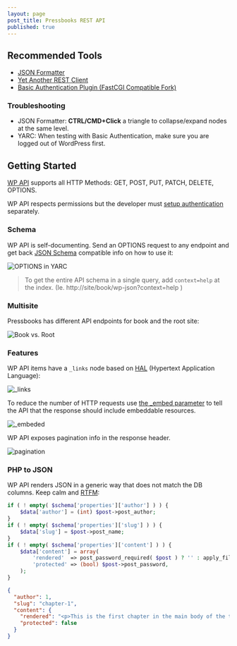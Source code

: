 ```yaml
---
layout: page
post_title: Pressbooks REST API
published: true
---
```


## Recommended Tools

 + [JSON Formatter](https://github.com/callumlocke/json-formatter)
 + [Yet Another REST Client](https://github.com/paulhitz/yet-another-rest-client)
 + [Basic Authentication Plugin (FastCGI Compatible Fork)](https://github.com/eventespresso/Basic-Auth)

### Troubleshooting

 + JSON Formatter: **CTRL/CMD+Click** a triangle to collapse/expand nodes at the same level.
 + YARC: When testing with Basic Authentication, make sure you are logged out of WordPress first.

## Getting Started

[WP API](https://developer.wordpress.org/rest-api/) supports all HTTP Methods: GET, POST, PUT, PATCH, DELETE, OPTIONS.

WP API respects permissions but the developer must [setup authentication](https://developer.wordpress.org/rest-api/using-the-rest-api/authentication/#authentication-plugins) separately.

### Schema

WP API is self-documenting. Send an OPTIONS request to any endpoint and get back [JSON Schema](http://json-schema.org/) compatible info on how to use it:

![OPTIONS in YARC](images/api/options.png)

> To get the entire API schema in a single query, add `context=help` at the index. (Ie. http://site/book/wp-json?context=help )

### Multisite

Pressbooks has different API endpoints for book and the root site:

![Book vs. Root](images/api/namespaces.png)

### Features

WP API items have a `_links` node based on [HAL](http://stateless.co/hal_specification.html) (Hypertext Application Language):

![_links](images/api/links.png)

To reduce the number of HTTP requests use [the _embed parameter](https://developer.wordpress.org/rest-api/using-the-rest-api/global-parameters/#_embed) to tell the API that the response should include embeddable resources.

![_embeded](images/api/embeded.png)

WP API exposes pagination info in the response header.

![pagination](images/api/pagination.png)

### PHP to JSON

WP API renders JSON in a generic way that does not match the DB columns. Keep calm and [RTFM](https://developer.wordpress.org/rest-api/reference/posts/):

```php
if ( ! empty( $schema['properties']['author'] ) ) {
    $data['author'] = (int) $post->post_author;
}
if ( ! empty( $schema['properties']['slug'] ) ) {
    $data['slug'] = $post->post_name;
}
if ( ! empty( $schema['properties']['content'] ) ) {
    $data['content'] = array(
        'rendered'  => post_password_required( $post ) ? '' : apply_filters( 'the_content', $post->post_content ),
        'protected' => (bool) $post->post_password,
    );
}
```

```json
{
  "author": 1,
  "slug": "chapter-1",
  "content": {
    "rendered": "<p>This is the first chapter in the main body of the text. You can change the text, rename the chapter, add new chapters, and add new parts.</p>",
    "protected": false
  }
}
```
